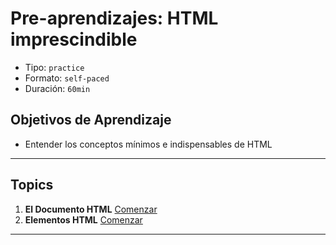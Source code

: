 # Pre-aprendizajes: HTML imprescindible

- Tipo: `practice`
- Formato: `self-paced`
- Duración: `60min`

## Objetivos de Aprendizaje

- Entender los conceptos mínimos e indispensables de HTML

***

## Topics

1. **El Documento HTML**
   [Comenzar](https://lab.cs50.io/merunga/admission-curriculum/rediseno-prework-fe/admission/03-prework/04-html-basics/sandbox/01-document/)
2. **Elementos HTML**
   [Comenzar](https://lab.cs50.io/merunga/admission-curriculum/rediseno-prework-fe/admission/03-prework/04-html-basics/sandbox/02-elements/)

***
